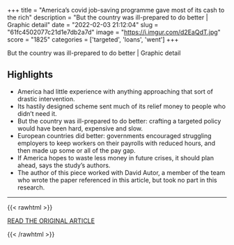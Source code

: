 +++
title = "America’s covid job-saving programme gave most of its cash to the rich"
description = "But the country was ill-prepared to do better | Graphic detail"
date = "2022-02-03 21:12:04"
slug = "61fc4502077c21d1e7db2a7d"
image = "https://i.imgur.com/d2EaQdT.jpg"
score = "1825"
categories = ['targeted', 'loans', 'went']
+++

But the country was ill-prepared to do better | Graphic detail

## Highlights

- America had little experience with anything approaching that sort of drastic intervention.
- Its hastily designed scheme sent much of its relief money to people who didn’t need it.
- But the country was ill-prepared to do better: crafting a targeted policy would have been hard, expensive and slow.
- European countries did better: governments encouraged struggling employers to keep workers on their payrolls with reduced hours, and then made up some or all of the pay gap.
- If America hopes to waste less money in future crises, it should plan ahead, says the study’s authors.
- The author of this piece worked with David Autor, a member of the team who wrote the paper referenced in this article, but took no part in this research.

---

{{< rawhtml >}}
  <p class="article-category">
    <a target="_blank" href="https://www.economist.com/graphic-detail/2022/01/31/americas-covid-job-saving-programme-gave-most-of-its-cash-to-the-rich">READ THE ORIGINAL ARTICLE</a>
  </p>
{{< /rawhtml >}}
